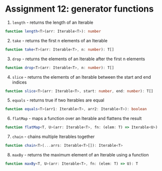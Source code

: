 # Assignment 12: generator functions

1. `length` - returns the length of an Iterable

```typescript
function length<T>(arr: Iterable<T>): number
```

2. `take` - returns the first n elements of an Iterable

```typescript
function take<T>(arr: Iterable<T>, n: number): T[]
```

3. `drop` - returns the elements of an Iterable after the first n elements

```typescript
function drop<T>(arr: Iterable<T>, n: number): T[]
```

4. `slice` - returns the elements of an Iterable between the start and end
   indices

```typescript
function slice<T>(arr: Iterable<T>, start: number, end: number): T[]
```

5. `equals` - returns true if two Iterables are equal

```typescript
function equals<T>(arr1: Iterable<T>, arr2: Iterable<T>): boolean
```

6. `flatMap` - maps a function over an Iterable and flattens the result

```typescript
function flatMap<T, U>(arr: Iterable<T>, fn: (elem: T) => Iterable<U>): U[]
```

7. `chain` - chains multiple Iterables together

```typescript
function chain<T>(...arrs: Iterable<T>[]): Iterable<T>
```

8. `maxBy` - returns the maximum element of an Iterable using a function

```typescript
function maxBy<T, U>(arr: Iterable<T>, fn: (elem: T) => U): T
```

